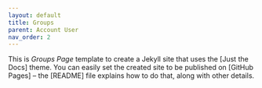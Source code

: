 ```yaml
---
layout: default
title: Groups
parent: Account User
nav_order: 2
---
```


This is *Groups Page* template to create a Jekyll site that uses the [Just the Docs] theme. You can easily set the created site to be published on [GitHub Pages] – the [README] file explains how to do that, along with other details.
